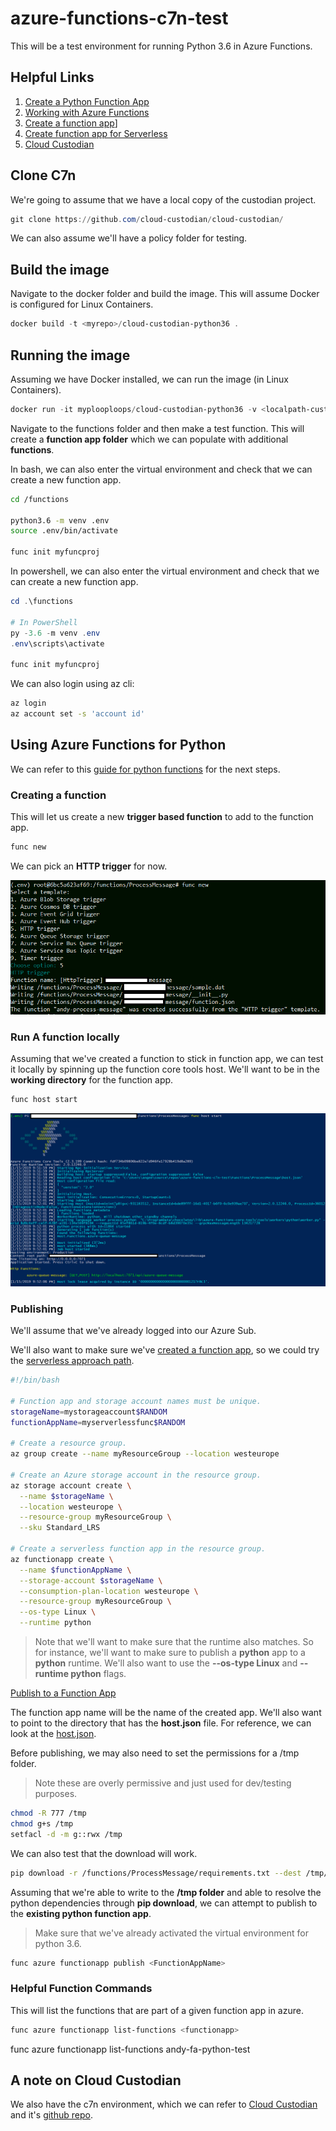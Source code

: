 # azure-functions-c7n-test

This will be a test environment for running Python 3.6 in Azure Functions.

## Helpful Links

1. [Create a Python Function App](https://docs.microsoft.com/en-us/azure/azure-functions/functions-create-first-function-python)
1. [Working with Azure Functions](https://docs.microsoft.com/en-us/azure/azure-functions/functions-run-local#v2)
1. [Create a function app](https://docs.microsoft.com/en-us/azure/azure-functions/functions-cli-samples#create)]
1. [Create function app for Serverless](https://docs.microsoft.com/en-us/azure/azure-functions/scripts/functions-cli-create-serverless)
1. [Cloud Custodian](https://github.com/cloud-custodian/cloud-custodian/)

## Clone C7n

We're going to assume that we have a local copy of the custodian project.

```powershell
git clone https://github.com/cloud-custodian/cloud-custodian/
```

We can also assume we'll have a policy folder for testing.

## Build the image
Navigate to the docker folder and build the image.  This will assume Docker is configured for Linux Containers.

```powershell
docker build -t <myrepo>/cloud-custodian-python36 .
```

## Running the image

Assuming we have Docker installed, we can run the image (in Linux Containers).

```powershell
docker run -it myplooploops/cloud-custodian-python36 -v <localpath-custodian>:/cloud-custodian -v <localpath-policies>:/policies -v <localpath-functions>:/functions
```

Navigate to the functions folder and then make a test function.  This will create a **function app folder** which we can populate with additional **functions**.

In bash, we can also enter the virtual environment and check that we can create a new function app.

```bash
cd /functions

python3.6 -m venv .env
source .env/bin/activate

func init myfuncproj
```

In powershell, we can also enter the virtual environment and check that we can create a new function app.

```powershell
cd .\functions

# In PowerShell
py -3.6 -m venv .env
.env\scripts\activate

func init myfuncproj
```

We can also login using az cli:

```bash
az login
az account set -s 'account id'
```

## Using Azure Functions for Python
We can refer to this [guide for python functions](https://docs.microsoft.com/en-us/azure/azure-functions/functions-create-first-function-python) for the next steps.

### Creating a function

This will let us create a new **trigger based function** to add to the function app.

```bash
func new
```

We can pick an **HTTP trigger** for now.

![New Function](./media/functions/func-new.png)

### Run A function locally

Assuming that we've created a function to stick in function app, we can test it locally by spinning up the function core tools host.  We'll want to be in the **working directory** for the function app.

```bash
func host start
```

![New Function](./media/functions/func-host.png)

### Publishing

We'll assume that we've already logged into our Azure Sub.

We'll also want to make sure we've [created a function app](https://docs.microsoft.com/en-us/azure/azure-functions/functions-cli-samples#create), so we could try the [serverless approach path](https://docs.microsoft.com/en-us/azure/azure-functions/scripts/functions-cli-create-serverless).

```bash
#!/bin/bash

# Function app and storage account names must be unique.
storageName=mystorageaccount$RANDOM
functionAppName=myserverlessfunc$RANDOM

# Create a resource group.
az group create --name myResourceGroup --location westeurope

# Create an Azure storage account in the resource group.
az storage account create \
  --name $storageName \
  --location westeurope \
  --resource-group myResourceGroup \
  --sku Standard_LRS

# Create a serverless function app in the resource group.
az functionapp create \
  --name $functionAppName \
  --storage-account $storageName \
  --consumption-plan-location westeurope \
  --resource-group myResourceGroup \
  --os-type Linux \
  --runtime python
  ```

> Note that we'll want to make sure that the runtime also matches.  So for instance, we'll want to make sure to publish a **python** app to a **python** runtime.  We'll also want to use the **--os-type Linux** and **--runtime python** flags.

[Publish to a Function App](https://docs.microsoft.com/en-us/azure/azure-functions/functions-run-local#publish)

The function app name will be the name of the created app.  We'll also want to point to the directory that has the **host.json** file.  For reference, we can look at the [host.json](./Functions/ProcessMessage/host.json).

Before publishing, we may also need to set the permissions for a /tmp folder.

> Note these are overly permissive and just used for dev/testing purposes.

```bash
chmod -R 777 /tmp
chmod g+s /tmp
setfacl -d -m g::rwx /tmp
```

We can also test that the download will work.

```bash
pip download -r /functions/ProcessMessage/requirements.txt --dest /tmp/azureworkerx2_lxfox
```

Assuming that we're able to write to the **/tmp folder** and able to resolve the python dependencies through **pip download**, we can attempt to publish to the **existing python function app**.

> Make sure that we've already activated the virtual environment for python 3.6.

```bash
func azure functionapp publish <FunctionAppName>
```

### Helpful Function Commands

This will list the functions that are part of a given function app in azure.
```bash
func azure functionapp list-functions <functionapp>
```

func azure functionapp list-functions andy-fa-python-test

## A note on Cloud Custodian

We also have the c7n environment, which we can refer to [Cloud Custodian](http://cloudcustodian.io) and it's [github repo](https://github.com/cloud-custodian/cloud-custodian).

